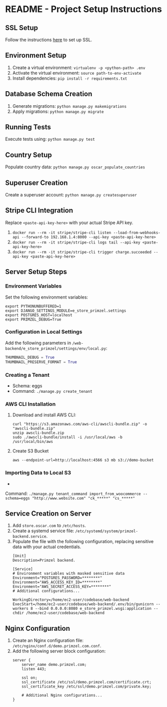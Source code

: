 # README - Project Setup Instructions

## SSL Setup

Follow the instructions [here](https://certbot.eff.org/instructions?ws=nginx&os=ubuntufocal) to set up SSL.

## Environment Setup

1. Create a virtual environment: `virtualenv -p <python-path> .env`
2. Activate the virtual environment: `source path-to-env-activate`
3. Install dependencies: `pip install -r requirements.txt`

## Database Schema Creation

1. Generate migrations: `python manage.py makemigrations`
2. Apply migrations: `python manage.py migrate`

## Running Tests

Execute tests using: `python manage.py test`

## Country Setup

Populate country data: `python manage.py oscar_populate_countries`

## Superuser Creation

Create a superuser account: `python manage.py createsuperuser`

## Stripe CLI Integration

Replace `<paste-api-key-here>` with your actual Stripe API key.

1. `docker run --rm -it stripe/stripe-cli listen --load-from-webhooks-api --forward-to 192.168.1.4:8000 --api-key <paste-api-key-here>`
2. `docker run --rm -it stripe/stripe-cli logs tail --api-key <paste-api-key-here>`
3. `docker run --rm -it stripe/stripe-cli trigger charge.succeeded --api-key <paste-api-key-here>`

## Server Setup Steps

### Environment Variables

Set the following environment variables:

```shell
export PYTHONUNBUFFERED=1
export DJANGO_SETTINGS_MODULE=e_store_primzel.settings
export POSTGRES_HOST=localhost
export PRIMZEL_DEBUG=True
```

### Configuration in Local Settings

Add the following parameters in `/web-backend/e_store_primzel/settings/env/local.py`:

```python
THUMBNAIL_DEBUG = True
THUMBNAIL_PRESERVE_FORMAT = True
```

### Creating a Tenant

- Schema: eggs
- Command: `./manage.py create_tenant`

### AWS CLI Installation

1. Download and install AWS CLI:
   ```shell
   curl "https://s3.amazonaws.com/aws-cli/awscli-bundle.zip" -o "awscli-bundle.zip"
   unzip awscli-bundle.zip
   sudo ./awscli-bundle/install -i /usr/local/aws -b /usr/local/bin/aws
   ```
2. Create S3 Bucket
   ```shell
   aws --endpoint-url=http://localhost:4566 s3 mb s3://demo-bucket
   ```

### Importing Data to Local S3

-
Command: `./manage.py tenant_command import_from_woocommerce --schema=eggs "http://www.website.com" "ck_*****" "cs_*****"`

## Service Creation on Server

1. Add `store.oscar.com` to `/etc/hosts`.
2. Create a systemd service file: `/etc/systemd/system/primzel-backend.service`.
3. Populate the file with the following configuration, replacing sensitive data with your actual credentials.
   ```shell
   [Unit]
   Description=Primzel backend.

   [Service]
   # Environment variables with masked sensitive data
   Environment="POSTGRES_PASSWORD=********"
   Environment="AWS_ACCESS_KEY_ID=********"
   Environment="AWS_SECRET_ACCESS_KEY=********"
   # Additional configurations...

   WorkingDirectory=/home/ec2-user/codebase/web-backend
   ExecStart=/home/ec2-user/codebase/web-backend/.env/bin/gunicorn --workers 8 --bind 0.0.0.0:8080 e_store_primzel.wsgi:application --chdir /home/ec2-user/codebase/web-backend
   ```

## Nginx Configuration

1. Create an Nginx configuration file: `/etc/nginx/conf.d/demo.primzel.com.conf`.
2. Add the following server block configuration:
   ```nginx
   server {
       server_name demo.primzel.com;
       listen 443;

       ssl on;
       ssl_certificate /etc/ssl/demo.primzel.com/certificate.crt;
       ssl_certificate_key /etc/ssl/demo.primzel.com/private.key;

       # Additional Nginx configurations...
   }
   ```
